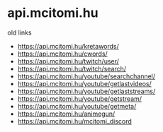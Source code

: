 ﻿# api.mcitomi.hu

old links

- https://api.mcitomi.hu/kretawords/
- https://api.mcitomi.hu/cwords/
- https://api.mcitomi.hu/twitch/user/
- https://api.mcitomi.hu/twitch/search/
- https://api.mcitomi.hu/youtube/searchchannel/
- https://api.mcitomi.hu/youtube/getlastvideos/
- https://api.mcitomi.hu/youtube/getlaststreams/
- https://api.mcitomi.hu/youtube/getstream/
- https://api.mcitomi.hu/youtube/getmeta/
- https://api.mcitomi.hu/animegun/
- https://api.mcitomi.hu/mcitomi_discord
